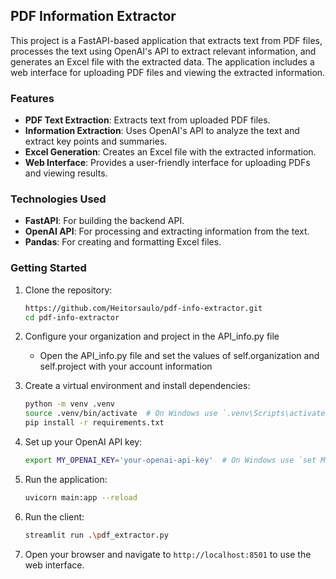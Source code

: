 ## PDF Information Extractor

This project is a FastAPI-based application that extracts text from PDF files, processes the text using OpenAI's API to extract relevant information, and generates an Excel file with the extracted data. The application includes a web interface for uploading PDF files and viewing the extracted information.

### Features

- **PDF Text Extraction**: Extracts text from uploaded PDF files.
- **Information Extraction**: Uses OpenAI's API to analyze the text and extract key points and summaries.
- **Excel Generation**: Creates an Excel file with the extracted information.
- **Web Interface**: Provides a user-friendly interface for uploading PDFs and viewing results.

### Technologies Used

- **FastAPI**: For building the backend API.
- **OpenAI API**: For processing and extracting information from the text.
- **Pandas**: For creating and formatting Excel files.

### Getting Started

1. Clone the repository:
    ```sh
    https://github.com/Heitorsaulo/pdf-info-extractor.git
    cd pdf-info-extractor
    ```
2. Configure your organization and project in the API_info.py file
   - Open the API_info.py file and set the values of self.organization and self.project with your account information

3. Create a virtual environment and install dependencies:
    ```sh
    python -m venv .venv
    source .venv/bin/activate  # On Windows use `.venv\Scripts\activate`
    pip install -r requirements.txt
    ```

4. Set up your OpenAI API key:
    ```sh
    export MY_OPENAI_KEY='your-openai-api-key'  # On Windows use `set MY_OPENAI_KEY=your-openai-api-key`
    ```

5. Run the application:
    ```sh
    uvicorn main:app --reload
    ```

6. Run the client:
    ```sh
    streamlit run .\pdf_extractor.py
    ```

7. Open your browser and navigate to `http://localhost:8501` to use the web interface.
